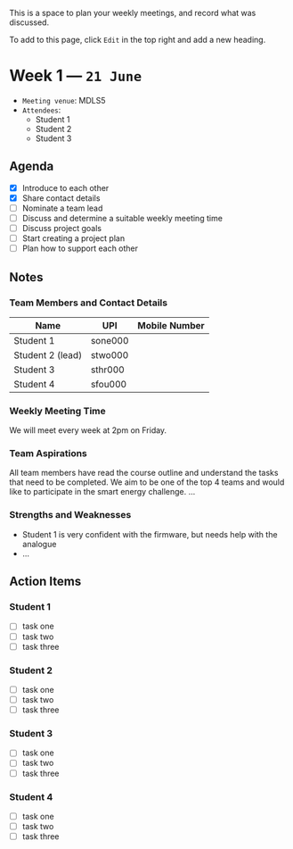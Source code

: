 This is a space to plan your weekly meetings, and record what was discussed.

To add to this page, click `Edit` in the top right and add a new heading.

# Week 1 — `21 June`
- `Meeting venue`: MDLS5
- `Attendees`:
  - Student 1
  - Student 2
  - Student 3

## Agenda

- [x] Introduce to each other
- [x] Share contact details
- [ ] Nominate a team lead
- [ ] Discuss and determine a suitable weekly meeting time
- [ ] Discuss project goals
- [ ] Start creating a project plan
- [ ] Plan how to support each other

## Notes

### Team Members and Contact Details

| Name             | UPI     | Mobile Number |
| ---------------- | ------- | ------------- |
| Student 1        | sone000 |               |
| Student 2 (lead) | stwo000 |               |
| Student 3        | sthr000 |               |
| Student 4        | sfou000 |               |

### Weekly Meeting Time

We will meet every week at 2pm on Friday.

### Team Aspirations

All team members have read the course outline and understand the tasks that need to be completed.
We aim to be one of the top 4 teams and would like to participate in the smart energy challenge.
...

### Strengths and Weaknesses

- Student 1 is very confident with the firmware, but needs help with the analogue
- ...

## Action Items

### Student 1
- [ ] task one
- [ ] task two
- [ ] task three

### Student 2
- [ ] task one
- [ ] task two
- [ ] task three

### Student 3
- [ ] task one
- [ ] task two
- [ ] task three

### Student 4
- [ ] task one
- [ ] task two
- [ ] task three
